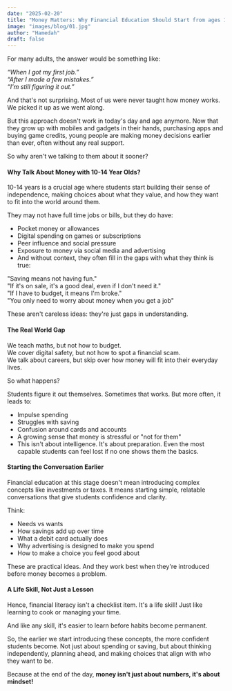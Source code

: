 ```yaml
---
date: "2025-02-20"
title: "Money Matters: Why Financial Education Should Start from ages 10-14"
image: "images/blog/01.jpg"
author: "Hamedah"
draft: false
---
```


For many adults, the answer would be something like:

*“When I got my first job.”*<br>
*“After I made a few mistakes.”*<br>
*“I'm still figuring it out.”*<br>

And that's not surprising. Most of us were never taught how money works. We picked it up as we went along.

But this approach doesn't work in today's day and age anymore. Now that they grow up with mobiles and gadgets in their hands, purchasing apps and buying game credits, young people are making money decisions earlier than ever, often without any real support.

So why aren't we talking to them about it sooner?

#### Why Talk About Money with 10-14 Year Olds?

10-14 years is a crucial age where students start building their sense of independence, making choices about what they value, and how they want to fit into the world around them.

They may not have full time jobs or bills, but they do have:

- Pocket money or allowances
- Digital spending on games or subscriptions
- Peer influence and social pressure
- Exposure to money via social media and advertising
- And without context, they often fill in the gaps with what they think is true:

"Saving means not having fun."<br>
"If it's on sale, it's a good deal, even if I don't need it."<br>
"If I have to budget, it means I'm broke."<br>
"You only need to worry about money when you get a job"<br>

These aren't careless ideas: they're just gaps in understanding.

#### The Real World Gap

We teach maths, but not how to budget.<br>
We cover digital safety, but not how to spot a financial scam.<br>
We talk about careers, but skip over how money will fit into their everyday lives.<br>

So what happens?

Students figure it out themselves. Sometimes that works. But more often, it leads to:

- Impulse spending
- Struggles with saving
- Confusion around cards and accounts
- A growing sense that money is stressful or "not for them"
- This isn't about intelligence. It's about preparation. Even the most capable students can feel lost if no one shows them the basics.

#### Starting the Conversation Earlier

Financial education at this stage doesn't mean introducing complex concepts like investments or taxes. It means starting simple, relatable conversations that give students confidence and clarity.

Think:

- Needs vs wants
- How savings add up over time
- What a debit card actually does
- Why advertising is designed to make you spend
- How to make a choice you feel good about

These are practical ideas. And they work best when they're introduced before money becomes a problem.

#### A Life Skill, Not Just a Lesson

Hence, financial literacy isn't a checklist item. It's a life skill! Just like learning to cook or managing your time.

And like any skill, it's easier to learn before habits become permanent.

So, the earlier we start introducing these concepts, the more confident students become. Not just about spending or saving, but about thinking independently, planning ahead, and making choices that align with who they want to be.

Because at the end of the day, **money isn't just about numbers, it's about mindset!**
